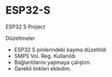 # ESP32-S
ESP32 S Project

Düzeltmeler
* ESP32 S pinlerindeki kayma düzeltildi
* SMPS Vol. Reg. Kullanıldı
* Bağlantılarını yapmaya çalıştım.
* Gerekli linkleri ekledim.
